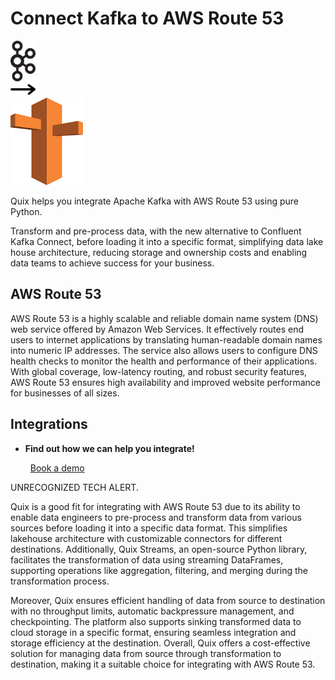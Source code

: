 # Connect Kafka to AWS Route 53

<div class="connect-images cards blog-grid-card" markdown>
<div>
<img src="../images/kafka_logo.png" width="40px" />
</div>
<div>
<img src="../images/arrow.svg" width="40px" />
</div>
<div>
<img src="./images/aws-route-53_1.jpg" />
</div>
</div>

Quix helps you integrate Apache Kafka with AWS Route 53 using pure Python.

Transform and pre-process data, with the new alternative to Confluent Kafka Connect, before loading it into a specific format, simplifying data lake house architecture, reducing storage and ownership costs and enabling data teams to achieve success for your business.

## AWS Route 53

AWS Route 53 is a highly scalable and reliable domain name system (DNS) web service offered by Amazon Web Services. It effectively routes end users to internet applications by translating human-readable domain names into numeric IP addresses. The service also allows users to configure DNS health checks to monitor the health and performance of their applications. With global coverage, low-latency routing, and robust security features, AWS Route 53 ensures high availability and improved website performance for businesses of all sizes.

## Integrations

<div class="grid cards" markdown>

- __Find out how we can help you integrate!__

    <a class="md-button md-button--primary" href="https://quix.io/book-a-demo" target="_blank" style="margin:.5rem;">Book a demo</a>

</div>


UNRECOGNIZED TECH ALERT. 

Quix is a good fit for integrating with AWS Route 53 due to its ability to enable data engineers to pre-process and transform data from various sources before loading it into a specific data format. This simplifies lakehouse architecture with customizable connectors for different destinations. Additionally, Quix Streams, an open-source Python library, facilitates the transformation of data using streaming DataFrames, supporting operations like aggregation, filtering, and merging during the transformation process. 

Moreover, Quix ensures efficient handling of data from source to destination with no throughput limits, automatic backpressure management, and checkpointing. The platform also supports sinking transformed data to cloud storage in a specific format, ensuring seamless integration and storage efficiency at the destination. Overall, Quix offers a cost-effective solution for managing data from source through transformation to destination, making it a suitable choice for integrating with AWS Route 53.

